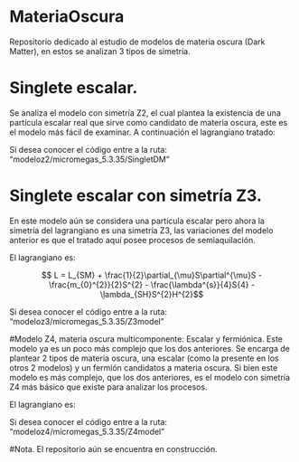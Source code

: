 # MateriaOscura
Repositorio dedicado al estudio de modelos de materia oscura (Dark Matter), en estos se analizan 3 tipos de simetría. 

# Singlete escalar. 
Se analiza el modelo con simetría Z2, el cual plantea la existencia de una partícula escalar real que sirve como candidato de materia oscura, este es el modelo más fácil de examinar. 
A continuación el lagrangiano tratado: 

Si desea conocer el código entre a la ruta: “modeloz2/micromegas_5.3.35/SingletDM”


# Singlete escalar con simetría Z3. 
En este modelo aún se considera una partícula escalar pero ahora la simetría del lagrangiano es una simetría Z3, las variaciones del modelo anterior es que el tratado aquí posee procesos de semiaquilación. 

El lagrangiano es:

$$ L = L_{SM} + \frac{1}{2}\partial_{\mu}S\partial^{\mu}S - \frac{m_{0}^{2}}{2}S^{2} - \frac{\lambda^{s}}{4}S{4} - \ļambda_{SH}S^{2}H^{2}$$

Si desea conocer el código entre a la ruta: “modeloz3/micromegas_5.3.35/Z3model”

#Modelo Z4, materia oscura multicomponente: Escalar y fermiónica. 
Este modelo ya es un poco más complejo que los dos anteriores. Se encarga de plantear 2 tipos de materia oscura, una escalar (como la presente en los otros 2 modelos) y un fermión candidatos a materia oscura. Si bien este modelo es más complejo, que los dos anteriores, es el modelo con simetría Z4 más básico que existe para analizar los procesos. 

El lagrangiano es: 

Si desea conocer el código entre a la ruta: “modeloz4/micromegas_5.3.35/Z4model”

#Nota.
El repositorio aún se encuentra en construcción. 
